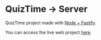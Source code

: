 # QuizTime -> Server

QuizTime project made with [Node + Fastify](https://fastify.dev).

You can access the live web project [here](https://quiztime.joaosantiago.com.br).